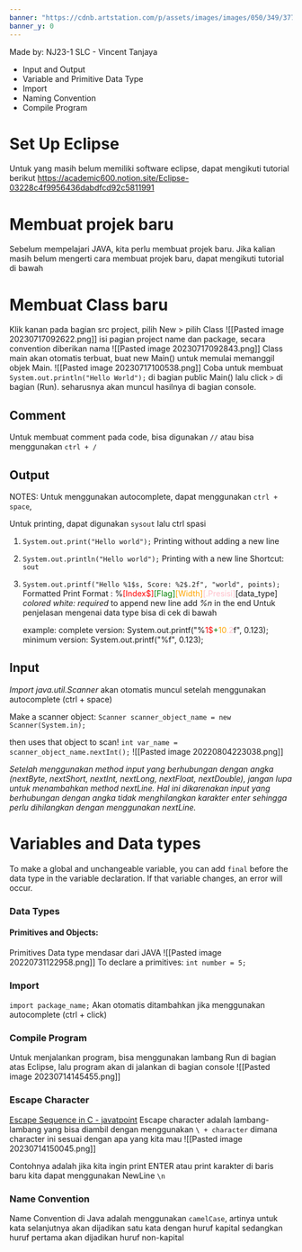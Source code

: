 ```yaml
---
banner: "https://cdnb.artstation.com/p/assets/images/images/050/349/377/large/ian-worrel-mystery-shack-ext.jpg?1654638662"
banner_y: 0
---
```

Made by: NJ23-1 SLC - Vincent Tanjaya
- Input and Output
- Variable and Primitive Data Type
- Import
- Naming Convention
- Compile Program

# Set Up Eclipse
Untuk yang masih belum memiliki software eclipse, dapat mengikuti tutorial berikut
https://academic600.notion.site/Eclipse-03228c4f9956436dabdfcd92c5811991

# Membuat projek baru
Sebelum mempelajari JAVA, kita perlu membuat projek baru. Jika kalian masih belum mengerti cara membuat projek baru, dapat mengikuti tutorial di bawah

# Membuat Class baru
Klik kanan pada bagian src project, pilih New > pilih Class
![[Pasted image 20230717092622.png]]
isi pagian project name dan package, secara convention diberikan nama
![[Pasted image 20230717092843.png]]
Class main akan otomatis terbuat, buat new Main() untuk memulai memanggil objek Main.
![[Pasted image 20230717100538.png]]
Coba untuk membuat `System.out.println("Hello World");` di bagian public Main() lalu click `>` di bagian (Run). seharusnya akan muncul hasilnya di bagian console.

## Comment
Untuk membuat comment pada code, bisa digunakan 
`//`
atau bisa menggunakan `ctrl + /`

## Output

NOTES: Untuk menggunakan autocomplete, dapat menggunakan `ctrl + space`, 

Untuk printing, dapat digunakan `sysout` lalu ctrl spasi

1. `System.out.print("Hello world");`
	Printing without adding a new line
2. `System.out.println("Hello world");`
	Printing with a new line
	Shortcut: `sout` 
3. `System.out.printf("Hello %1$s, Score: %2$.2f", "world", points);`
	Formatted Print
	Format : %<font color="red">[Index$]</font><font color="green">[Flag]</font><font color="orange">[Width]</font><font color="pink">[.Presisi]</font>[data_type]
	*colored white: required*
	to append new line add *%n* in the end
	Untuk penjelasan mengenai data type bisa di cek di bawah
	
	example:
	complete version: System.out.printf("%<font color='red'>1$</font><font color="green">+</font><font color="orange">10</font><font color="pink">.2</font>f", 0.123);
	minimum version: System.out.printf("%f", 0.123);

## Input
*Import java.util.Scanner* akan otomatis muncul setelah menggunakan autocomplete (ctrl + space)

Make a scanner object:
`Scanner scanner_object_name = new Scanner(System.in);`

then uses that object to scan!
`int var_name = scanner_object_name.nextInt();` 
![[Pasted image 20220804223038.png]]

*Setelah menggunakan method input yang berhubungan dengan angka (nextByte, nextShort, nextInt, nextLong, nextFloat, nextDouble), jangan lupa untuk menambahkan method nextLine. Hal ini dikarenakan input yang berhubungan dengan angka tidak menghilangkan karakter enter sehingga perlu dihilangkan dengan menggunakan nextLine.*


# Variables and Data types
To make a global and unchangeable variable, you can add `final` before the data type in the variable declaration. If that variable changes, an error will occur.
### Data Types
#### Primitives and Objects:
Primitives
	Data type mendasar dari JAVA
	![[Pasted image 20220731122958.png]]
	To declare a primitives:
	`int number = 5;`

### Import
`import package_name;`
Akan otomatis ditambahkan jika menggunakan autocomplete (ctrl + click) 

### Compile Program
Untuk menjalankan program, bisa menggunakan lambang Run di bagian atas Eclipse, lalu program akan di jalankan di bagian console
![[Pasted image 20230714145455.png]]

### Escape Character
[Escape Sequence in C - javatpoint](https://www.javatpoint.com/escape-sequence-in-c)
Escape character adalah lambang-lambang yang bisa diambil dengan menggunakan `\ + character` dimana character ini sesuai dengan apa yang kita mau
![[Pasted image 20230714150045.png]]

Contohnya adalah jika kita ingin print ENTER atau print karakter di baris baru
kita dapat menggunakan NewLine 
`\n`

### Name Convention
Name Convention di Java adalah menggunakan `camelCase`, artinya untuk kata selanjutnya akan dijadikan satu kata dengan huruf kapital sedangkan huruf pertama akan dijadikan huruf non-kapital
